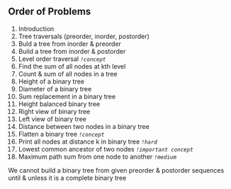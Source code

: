 ## Order of Problems

1. Introduction
2. Tree traversals (preorder, inorder, postorder)
3. Buld a tree from inorder & preorder
4. Build a tree from inorder & postorder
5. Level order traversal    *`!concept`*
6. Find the sum of all nodes at kth level
7. Count & sum of all nodes in a tree
8. Height of a binary tree
9. Diameter of a binary tree
10. Sum replacement in a binary tree
11. Height balanced binary tree
12. Right view of binary tree
13. Left view of binary tree
14. Distance between two nodes in a binary tree
15. Flatten a binary tree    *`!concept`*
16. Print all nodes at distance k in binary tree    *`!hard`*
17. Lowest common ancestor of two nodes    *`!important concept`*
18. Maximum path sum from one node to another    *`!medium`*

We cannot build a binary tree from given preorder & postorder sequences until & unless it is a complete binary tree
